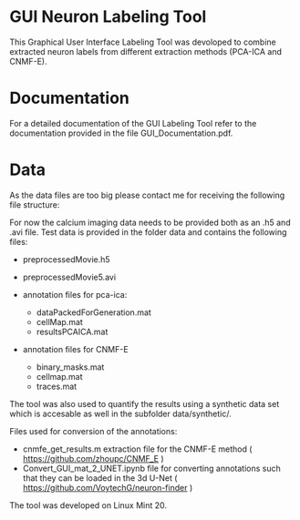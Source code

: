 # GUI Neuron Labeling Tool

This Graphical User Interface Labeling Tool was devoloped to combine extracted neuron labels from different extraction methods (PCA-ICA and CNMF-E). 

# Documentation
For a detailed documentation of the GUI Labeling Tool refer to the documentation provided in the file GUI_Documentation.pdf. 

# Data
As the data files are too big please contact me for receiving the following file structure: 

For now the calcium imaging data needs to be provided both as an .h5 and .avi file. Test data is provided in the folder data and contains the following files:
- preprocessedMovie.h5
- preprocessedMovie5.avi

- annotation files for pca-ica:
    - dataPackedForGeneration.mat
    - cellMap.mat
    - resultsPCAICA.mat
    
- annotation files for CNMF-E
    - binary_masks.mat
    - cellmap.mat
    - traces.mat
    
 The tool was also used to quantify the results using a synthetic data set which is accesable as well in the subfolder data/synthetic/.
 
 Files used for conversion of the annotations:
 - cnmfe_get_results.m extraction file for the CNMF-E method ( https://github.com/zhoupc/CNMF_E ) 
 - Convert_GUI_mat_2_UNET.ipynb file for converting annotations such that they can be loaded in the 3d U-Net ( https://github.com/VoytechG/neuron-finder )

The tool was developed on Linux Mint 20.
